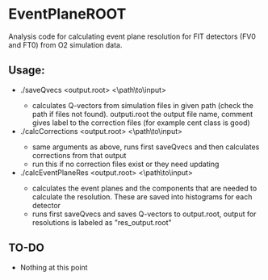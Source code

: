# EventPlaneROOT

Analysis code for calculating event plane resolution for FIT detectors (FV0 and FT0) from O2 simulation data.

## Usage:

 * ./saveQvecs <output.root> <\path\to\input> <comment> <docorrections>
    * calculates Q-vectors from simulation files in given path (check the path if files not found). outputi.root the output file name, comment gives label to the correction files (for example cent class is good)
 * ./calcCorrections <output.root> <\path\to\input> <comment>
    * same arguments as above, runs first saveQvecs and then calculates corrections from that output
    * run this if no correction files exist or they need updating
 * ./calcEventPlaneRes <output.root> <\path\to\input> <correction file label> <docorrections>
    * calculates the event planes and the components that are needed to calculate the resolution. These are saved into histograms for each detector
    * runs first saveQvecs and saves Q-vectors to output.root, output for resolutions is labeled as "res_output.root"


## TO-DO

 * Nothing at this point
